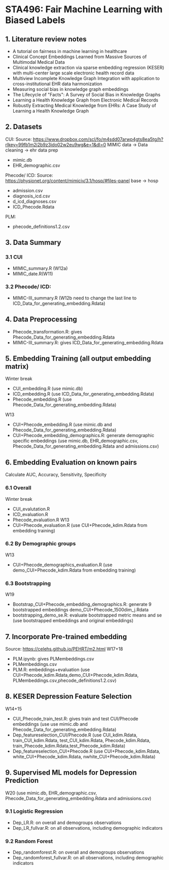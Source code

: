 # STA496: Fair Machine Learning with Biased Labels

## 1. Literature review notes
- A tutorial on fairness in machine learning in healthcare
- Clinical Concept Embeddings Learned from Massive Sources of Multimodal Medical Data
- Clinical knowledge extraction via sparse embedding regression (KESER) with multi-center large scale electronic health record data
- Multiview Incomplete Knowledge Graph Integration with application to cross-institutional EHR data harmonization
- Measuring social bias in knowledge graph embeddings
- The Lifecycle of "Facts": A Survey of Social Bias in Knowledge Graphs
- Learning a Health Knowledge Graph from Electronic Medical Records
- Robustly Extracting Medical Knowledge from EHRs: A Case Study of Learning a Health Knowledge Graph

## 2. Datasets
CUI:
Source: https://www.dropbox.com/scl/fo/m4sdd07arwp4gts8ea5tg/h?rlkey=99fb1m2j2b9z3ido02w2eu9wg&e=1&dl=0
MIMIC data -> Data cleaning -> ehr data prep
- mimic.db
- EHR_demographic.csv
    
Phecode/ ICD:
Source: https://physionet.org/content/mimiciv/3.1/hosp/#files-panel
base -> hosp
- admission.csv
- diagnosis_icd.csv
- d_icd_diagnoses.csv
- ICD_Phecode.Rdata

PLM: 
- phecode_definitions1.2.csv

## 3. Data Summary 
### 3.1 CUI
- MIMIC_summary.R (W12a)
- MIMIC_date.R(W11)
### 3.2 Phecode/ ICD:
- MIMIC-III_summary.R (W12b need to change the last line to ICD_Data_for_generating_embedding.Rdata)

## 4. Data Preprocessing
- Phecode_transformation.R: gives Phecode_Data_for_generating_embedding.Rdata
- MIMIC-III_summary.R: gives ICD_Data_for_generating_embedding.Rdata
  
## 5. Embedding Training (all output embedding matrix)
Winter break
- CUI_embedding.R (use mimic.db)
- ICD_embedding.R (use ICD_Data_for_generating_embedding.Rdata)
- Phecode_embedding.R (use Phecode_Data_for_generating_embedding.Rdata)

W13
- CUI+Phecode_embedding.R (use mimic.db and Phecode_Data_for_generating_embedding.Rdata)
- CUI+Phecode_embedding_demographics.R: generate demographic specific embeddings (use mimic.db, EHR_demographic.csv, Phecode_Data_for_generating_embedding.Rdata and admissions.csv)

## 6. Embedding Evaluation on known pairs
Calculate AUC, Accuracy, Sensitivity, Specificity
### 6.1 Overall 
Winter break
- CUI_evalutation.R
- ICD_evaluation.R
- Phecode_evaluation.R
W13
- CUI+Phecode_evaluation.R (use CUI+Phecode_kdim.Rdata from embedding training)

### 6.2 By Demographic groups
W13
- CUI+Phecode_demographics_evaluation.R (use demo_CUI+Phecode_kdim.Rdata from embedding training)

### 6.3 Bootstrapping
W19
- Bootstrap_CUI+Phecode_embedding_demographics.R: generate 9 bootstrapped embeddings demo_CUI+Phecode_1500dim_j.Rdata
- bootstrapping_demo_se.R: evaluate bootstrapped metric means and se (use bootstrapped embeddings and original embeddings)

## 7. Incorporate Pre-trained embedding
Source: https://celehs.github.io/PEHRT/m2.html
W17+18
- PLM.ipynb: gives PLMembeddings.csv
- PLMembeddings.csv
- PLM.R: embeddings+evaluation (use CUI+Phecode_kdim.Rdata,demo_CUI+Phecode_kdim.Rdata, PLMembeddings.csv,phecode_definitions1.2.csv)
  
## 8. KESER Depression Feature Selection
W14+15
- CUI_Phecode_train_test.R: gives train and test CUI/Phecode embeddings (use use mimic.db and Phecode_Data_for_generating_embedding.Rdata)
- Dep_featureselection_CUI/Phecode.R (use CUI_kdim.Rdata, train_CUI_kdim.Rdata, test_CUI_kdim.Rdata, Phecode_kdim.Rdata, train_Phecode_kdim.Rdata,test_Phecode_kdim.Rdata)
- Dep_featureselection_CUI+Phecode.R (use CUI+Phecode_kdim.Rdata, white_CUI+Phecode_kdim.Rdata, nwhite_CUI+Phecode_kdim.Rdata)
  
## 9. Supervised ML models for Depression Prediction
W20
(use mimic.db, EHR_demographic.csv, Phecode_Data_for_generating_embedding.Rdata and admissions.csv)
### 9.1 Logistic Regression
- Dep_LR.R: on overall and demogroups observations
- Dep_LR_fullvar.R: on all observations, including demographic indicators

### 9.2 Random Forest
- Dep_randomforest.R: on overall and demogroups observations
- Dep_randomforest_fullvar.R: on all observations, including demographic indicators
